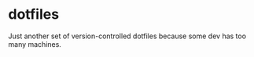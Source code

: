 # dotfiles

Just another set of version-controlled dotfiles because some dev has too many machines.
